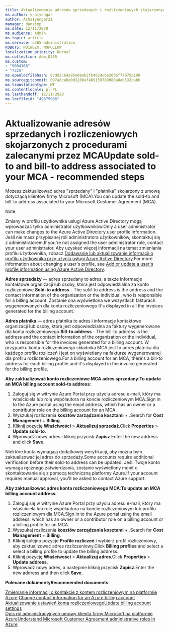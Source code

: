 ```yaml
---
title: Aktualizowanie adresów sprzedanych i rozliczeniowych skojarzonych z procedurami zalecanymi przez MCA
ms.author: v-aiyengar
author: AshaIyengar21
manager: dansimp
ms.date: 12/11/2020
ms.audience: Admin
ms.topic: article
ms.service: o365-administration
ROBOTS: NOINDEX, NOFOLLOW
localization_priority: Normal
ms.collection: Adm_O365
ms.custom:
- "9004166"
- "7325"
ms.openlocfilehash: 8cdd2c64a95e88eb2fb4624c6e2696f77b75e198
ms.sourcegitcommit: 097a8cabe0d2280af489159789988a0ab532dabb
ms.translationtype: MT
ms.contentlocale: pl-PL
ms.lasthandoff: 12/11/2020
ms.locfileid: "49679986"
---
```

# <a name="update-sold-to-and-bill-to-address-associated-to-your-mca---recommended-steps"></a><span data-ttu-id="28d46-102">Aktualizowanie adresów sprzedanych i rozliczeniowych skojarzonych z procedurami zalecanymi przez MCA</span><span class="sxs-lookup"><span data-stu-id="28d46-102">Update sold-to and bill-to address associated to your MCA - recommended steps</span></span>

<span data-ttu-id="28d46-103">Możesz zaktualizować adres "sprzedany" i "płatnika" skojarzony z umową dotyczącą klientów firmy Microsoft (MCA).</span><span class="sxs-lookup"><span data-stu-id="28d46-103">You can update the sold-to and bill-to address associated to your Microsoft Customer Agreement (MCA).</span></span> 

> [!NOTE]
> <span data-ttu-id="28d46-104">Zmiany w profilu użytkownika usługi Azure Active Directory mogą wprowadzać tylko administrator użytkowników.</span><span class="sxs-lookup"><span data-stu-id="28d46-104">Only a user administrator can make changes to the Azure Active Directory user profile information.</span></span> <span data-ttu-id="28d46-105">Jeśli nie masz przypisanej roli administratora użytkowników, skontaktuj się z administratorem.</span><span class="sxs-lookup"><span data-stu-id="28d46-105">If you're not assigned the user administrator role, contact your user administrator.</span></span> <span data-ttu-id="28d46-106">Aby uzyskać więcej informacji na temat zmieniania profilu użytkownika, zobacz [Dodawanie lub aktualizowanie informacji o profilu użytkownika przy użyciu usługi Azure Active Directory](https://docs.microsoft.com/azure/active-directory/fundamentals/active-directory-users-profile-azure-portal).</span><span class="sxs-lookup"><span data-stu-id="28d46-106">For more information about changing a user's profile, see [Add or update a user's profile information using Azure Active Directory](https://docs.microsoft.com/azure/active-directory/fundamentals/active-directory-users-profile-azure-portal).</span></span>

<span data-ttu-id="28d46-107">**Adres sprzedaży** — adres sprzedany to adres, a także informacje kontaktowe organizacji lub osoby, która jest odpowiedzialna za konto rozliczeniowe.</span><span class="sxs-lookup"><span data-stu-id="28d46-107">**Sold-to address** - The sold-to address is the address and the contact information of the organization or the individual, who is responsible for a billing account.</span></span> <span data-ttu-id="28d46-108">Zostanie ona wyświetlona we wszystkich fakturach wygenerowanych dla konta rozliczeniowego.</span><span class="sxs-lookup"><span data-stu-id="28d46-108">It's displayed in all the invoices generated for the billing account.</span></span>

<span data-ttu-id="28d46-109">**Adres płatnika** — adres płatnika to adres i informacje kontaktowe organizacji lub osoby, która jest odpowiedzialna za faktury wygenerowane dla konta rozliczeniowego.</span><span class="sxs-lookup"><span data-stu-id="28d46-109">**Bill-to address** - The bill-to address is the address and the contact information of the organization or the individual, who is responsible for the invoices generated for a billing account.</span></span> <span data-ttu-id="28d46-110">W przypadku konta rozliczeniowego składnika MCA jest to adres płatnika dla każdego profilu rozliczeń i jest on wyświetlany na fakturze wygenerowanej dla profilu rozliczeniowego.</span><span class="sxs-lookup"><span data-stu-id="28d46-110">For a billing account for an MCA, there's a bill-to address for each billing profile and it's displayed in the invoice generated for the billing profile.</span></span>

<span data-ttu-id="28d46-111">**Aby zaktualizować konto rozliczeniowe MCA adres sprzedany**:</span><span class="sxs-lookup"><span data-stu-id="28d46-111">**To update an MCA billing account sold-to address**:</span></span>

1. <span data-ttu-id="28d46-112">Zaloguj się w witrynie Azure Portal przy użyciu adresu e-mail, który ma właściciela lub rolę współautora na koncie rozliczeniowym MCA.</span><span class="sxs-lookup"><span data-stu-id="28d46-112">Sign in to the Azure portal using the email address, which has an owner or a contributor role on the billing account for an MCA.</span></span>
1. <span data-ttu-id="28d46-113">Wyszukaj rozliczenia **kosztów zarządzania kosztami**  +  .</span><span class="sxs-lookup"><span data-stu-id="28d46-113">Search for **Cost Management** + **Billing**.</span></span>
1. <span data-ttu-id="28d46-114">Kliknij pozycję **Właściwości**  >  **Aktualizuj sprzedaż**.</span><span class="sxs-lookup"><span data-stu-id="28d46-114">Click **Properties** > **Update sold-to**.</span></span>
1. <span data-ttu-id="28d46-115">Wprowadź nowy adres i kliknij przycisk **Zapisz**.</span><span class="sxs-lookup"><span data-stu-id="28d46-115">Enter the new address and click **Save**.</span></span>

<span data-ttu-id="28d46-116">Niektóre konta wymagają dodatkowej weryfikacji, aby można było zaktualizować jej adres do sprzedaży.</span><span class="sxs-lookup"><span data-stu-id="28d46-116">Some accounts require additional verification before their sold-to address can be updated.</span></span> <span data-ttu-id="28d46-117">Jeśli Twoje konto wymaga ręcznego zatwierdzania, zostanie wyświetlony monit o skontaktowanie się z pomocą techniczną platformy Azure.</span><span class="sxs-lookup"><span data-stu-id="28d46-117">If your account requires manual approval, you'll be asked to contact Azure support.</span></span>

<span data-ttu-id="28d46-118">**Aby zaktualizować adres konta rozliczeniowego MCA**:</span><span class="sxs-lookup"><span data-stu-id="28d46-118">**To update an MCA billing account address**:</span></span> 

1. <span data-ttu-id="28d46-119">Zaloguj się w witrynie Azure Portal przy użyciu adresu e-mail, który ma właściciela lub rolę współautora na koncie rozliczeniowym lub profilu rozliczeniowym dla MCA.</span><span class="sxs-lookup"><span data-stu-id="28d46-119">Sign in to the Azure portal using the email address, which has an owner or a contributor role on a billing account or a billing profile for an MCA.</span></span>
1. <span data-ttu-id="28d46-120">Wyszukaj rozliczenia **kosztów zarządzania kosztami**  +  .</span><span class="sxs-lookup"><span data-stu-id="28d46-120">Search for **Cost Management** + **Billing**.</span></span>
1. <span data-ttu-id="28d46-121">Kliknij kolejno pozycje **Profile rozliczeń** i wybierz profil rozliczeniowy, aby zaktualizować adres rozliczeniowy.</span><span class="sxs-lookup"><span data-stu-id="28d46-121">Click **Billing profiles** and select a select a billing profile to update the billing address.</span></span>
1. <span data-ttu-id="28d46-122">Kliknij pozycję **Właściwości**  >  **Aktualizuj adres**.</span><span class="sxs-lookup"><span data-stu-id="28d46-122">Click **Properties** > **Update address**.</span></span>
1. <span data-ttu-id="28d46-123">Wprowadź nowy adres, a następnie kliknij przycisk **Zapisz**.</span><span class="sxs-lookup"><span data-stu-id="28d46-123">Enter the new address and then click **Save**.</span></span>

<span data-ttu-id="28d46-124">**Polecane dokumenty**</span><span class="sxs-lookup"><span data-stu-id="28d46-124">**Recommended documents**</span></span>

<span data-ttu-id="28d46-125">[Zmienianie informacji o kontakcie z kontem rozliczeniowym na platformie Azure](https://docs.microsoft.com/azure/cost-management-billing/manage/change-azure-account-profile) </span><span class="sxs-lookup"><span data-stu-id="28d46-125">[Change contact information for an Azure billing account](https://docs.microsoft.com/azure/cost-management-billing/manage/change-azure-account-profile) </span></span>  
[<span data-ttu-id="28d46-126">Aktualizowanie ustawień konta rozliczeniowego</span><span class="sxs-lookup"><span data-stu-id="28d46-126">Update billing account settings</span></span>](https://docs.microsoft.com/microsoft-store/update-microsoft-store-for-business-account-settings)  
[<span data-ttu-id="28d46-127">Opis ról administracyjnych umowy klienta firmy Microsoft na platformie Azure</span><span class="sxs-lookup"><span data-stu-id="28d46-127">Understand Microsoft Customer Agreement administrative roles in Azure</span></span>](https://docs.microsoft.com/azure/cost-management-billing/manage/understand-mca-roles)